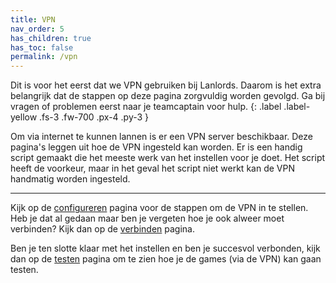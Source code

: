 ```yaml
---
title: VPN
nav_order: 5
has_children: true
has_toc: false
permalink: /vpn
---
```


Dit is voor het eerst dat we VPN gebruiken bij Lanlords. Daarom is het extra
belangrijk dat de stappen op deze pagina zorgvuldig worden gevolgd. Ga bij
vragen of problemen eerst naar je teamcaptain voor hulp.
{: .label .label-yellow .fs-3 .fw-700 .px-4 .py-3	}

Om via internet te kunnen lannen is er een VPN server beschikbaar. Deze pagina's
leggen uit hoe de VPN ingesteld kan worden. Er is een handig script gemaakt die
het meeste werk van het instellen voor je doet. Het script heeft de voorkeur,
maar in het geval het script niet werkt kan de VPN handmatig worden ingesteld.

---

Kijk op de [configureren](/vpn/configureren) pagina voor de stappen om de VPN in te
stellen. Heb je dat al gedaan maar ben je vergeten hoe je ook alweer moet
verbinden? Kijk dan op de [verbinden](/vpn/verbinden) pagina.

Ben je ten slotte klaar met het instellen en ben je succesvol verbonden, kijk
dan op de [testen](/vpn/testen) pagina om te zien hoe je de games (via de VPN) kan
gaan testen.
